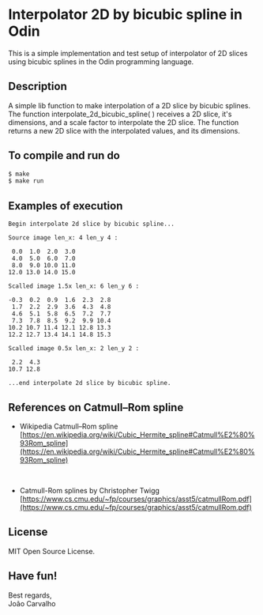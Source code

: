 # Interpolator 2D by bicubic spline in Odin
This is a simple implementation and test setup of interpolator of 2D slices using bicubic splines in the Odin programming language.

## Description
A simple lib function to make interpolation of a 2D slice by bicubic splines. The function interpolate_2d_bicubic_spline( ) receives a 2D slice, it's dimensions, and a scale factor to interpolate the 2D slice. The function returns a new 2D slice with the interpolated values, and its dimensions.

## To compile and run do

``` bash
$ make
$ make run
```

## Examples of execution

```
Begin interpolate 2d slice by bicubic spline...
  
Source image len_x: 4 len_y 4 :

 0.0  1.0  2.0  3.0
 4.0  5.0  6.0  7.0
 8.0  9.0 10.0 11.0
12.0 13.0 14.0 15.0

Scalled image 1.5x len_x: 6 len_y 6 :

-0.3  0.2  0.9  1.6  2.3  2.8	
 1.7  2.2  2.9  3.6  4.3  4.8	
 4.6  5.1  5.8  6.5  7.2  7.7	
 7.3  7.8  8.5  9.2  9.9 10.4	
10.2 10.7 11.4 12.1 12.8 13.3	
12.2 12.7 13.4 14.1 14.8 15.3	

Scalled image 0.5x len_x: 2 len_y 2 :

 2.2  4.3	
10.7 12.8	

...end interpolate 2d slice by bicubic spline.

```

## References on Catmull–Rom spline
- Wikipedia Catmull–Rom spline <br>
  [https://en.wikipedia.org/wiki/Cubic_Hermite_spline#Catmull%E2%80%93Rom_spline](https://en.wikipedia.org/wiki/Cubic_Hermite_spline#Catmull%E2%80%93Rom_spline)

<br>

- Catmull-Rom splines by Christopher Twigg <br>
  [https://www.cs.cmu.edu/~fp/courses/graphics/asst5/catmullRom.pdf](https://www.cs.cmu.edu/~fp/courses/graphics/asst5/catmullRom.pdf)


## License
MIT Open Source License.


## Have fun!
Best regards, <br>
João Carvalho

